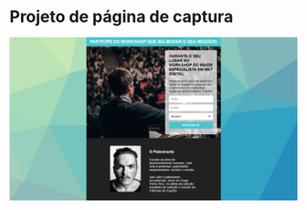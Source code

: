 # Projeto de página de captura
![alt text](https://github.com/brprado/pagina-captura-curso/blob/main/design_pagina_captura.png?raw=true)
